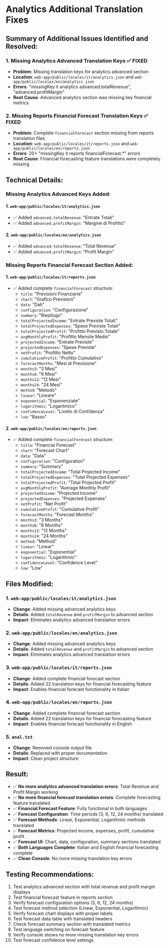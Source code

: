 # Analytics Additional Translation Fixes

## Summary of Additional Issues Identified and Resolved:

### 1. Missing Analytics Advanced Translation Keys ✅ FIXED
- **Problem**: Missing translation keys for analytics advanced section
- **Location**: `web-app/public/locales/it/analytics.json` and `web-app/public/locales/en/analytics.json`
- **Errors**: "missingKey it analytics advanced.totalRevenue", "advanced.profitMargin"
- **Root Cause**: Advanced analytics section was missing key financial metrics

### 2. Missing Reports Financial Forecast Translation Keys ✅ FIXED
- **Problem**: Complete `financialForecast` section missing from reports translation files
- **Location**: `web-app/public/locales/it/reports.json` and `web-app/public/locales/en/reports.json`
- **Errors**: 20+ "missingKey it reports financialForecast.*" errors
- **Root Cause**: Financial forecasting feature translations were completely missing

## Technical Details:

### Missing Analytics Advanced Keys Added:

#### 1. `web-app/public/locales/it/analytics.json`
- ✅ Added `advanced.totalRevenue`: "Entrate Totali"
- ✅ Added `advanced.profitMargin`: "Margine di Profitto"

#### 2. `web-app/public/locales/en/analytics.json`
- ✅ Added `advanced.totalRevenue`: "Total Revenue"
- ✅ Added `advanced.profitMargin`: "Profit Margin"

### Missing Reports Financial Forecast Section Added:

#### 1. `web-app/public/locales/it/reports.json`
- ✅ Added complete `financialForecast` structure:
  - `title`: "Previsioni Finanziarie"
  - `chart`: "Grafico Previsioni"
  - `data`: "Dati"
  - `configuration`: "Configurazione"
  - `summary`: "Riepilogo"
  - `totalProjectedIncome`: "Entrate Previste Totali"
  - `totalProjectedExpenses`: "Spese Previste Totali"
  - `totalProjectedProfit`: "Profitto Previsto Totale"
  - `avgMonthlyProfit`: "Profitto Mensile Medio"
  - `projectedIncome`: "Entrate Previste"
  - `projectedExpenses`: "Spese Previste"
  - `netProfit`: "Profitto Netto"
  - `cumulativeProfit`: "Profitto Cumulativo"
  - `forecastMonths`: "Mesi di Previsione"
  - `months3`: "3 Mesi"
  - `months6`: "6 Mesi"
  - `months12`: "12 Mesi"
  - `months24`: "24 Mesi"
  - `method`: "Metodo"
  - `linear`: "Lineare"
  - `exponential`: "Esponenziale"
  - `logarithmic`: "Logaritmico"
  - `confidenceLevel`: "Livello di Confidenza"
  - `low`: "Basso"

#### 2. `web-app/public/locales/en/reports.json`
- ✅ Added complete `financialForecast` structure:
  - `title`: "Financial Forecast"
  - `chart`: "Forecast Chart"
  - `data`: "Data"
  - `configuration`: "Configuration"
  - `summary`: "Summary"
  - `totalProjectedIncome`: "Total Projected Income"
  - `totalProjectedExpenses`: "Total Projected Expenses"
  - `totalProjectedProfit`: "Total Projected Profit"
  - `avgMonthlyProfit`: "Average Monthly Profit"
  - `projectedIncome`: "Projected Income"
  - `projectedExpenses`: "Projected Expenses"
  - `netProfit`: "Net Profit"
  - `cumulativeProfit`: "Cumulative Profit"
  - `forecastMonths`: "Forecast Months"
  - `months3`: "3 Months"
  - `months6`: "6 Months"
  - `months12`: "12 Months"
  - `months24`: "24 Months"
  - `method`: "Method"
  - `linear`: "Linear"
  - `exponential`: "Exponential"
  - `logarithmic`: "Logarithmic"
  - `confidenceLevel`: "Confidence Level"
  - `low`: "Low"

## Files Modified:

### 1. `web-app/public/locales/it/analytics.json`
- **Change**: Added missing advanced analytics keys
- **Details**: Added `totalRevenue` and `profitMargin` to advanced section
- **Impact**: Eliminates analytics advanced translation errors

### 2. `web-app/public/locales/en/analytics.json`
- **Change**: Added missing advanced analytics keys
- **Details**: Added `totalRevenue` and `profitMargin` to advanced section
- **Impact**: Eliminates analytics advanced translation errors

### 3. `web-app/public/locales/it/reports.json`
- **Change**: Added complete financial forecast section
- **Details**: Added 22 translation keys for financial forecasting feature
- **Impact**: Enables financial forecast functionality in Italian

### 4. `web-app/public/locales/en/reports.json`
- **Change**: Added complete financial forecast section
- **Details**: Added 22 translation keys for financial forecasting feature
- **Impact**: Enables financial forecast functionality in English

### 5. `anal.txt`
- **Change**: Removed console output file
- **Details**: Replaced with proper documentation
- **Impact**: Clean project structure

## Result:
- ✅ **No more analytics advanced translation errors**: Total Revenue and Profit Margin working
- ✅ **No more financial forecast translation errors**: Complete forecasting feature translated
- ✅ **Financial Forecast Feature**: Fully functional in both languages
- ✅ **Forecast Configuration**: Time periods (3, 6, 12, 24 months) translated
- ✅ **Forecast Methods**: Linear, Exponential, Logarithmic methods translated
- ✅ **Forecast Metrics**: Projected income, expenses, profit, cumulative profit
- ✅ **Forecast UI**: Chart, data, configuration, summary sections translated
- ✅ **Both Languages Complete**: Italian and English financial forecasting complete
- ✅ **Clean Console**: No more missing translation key errors

## Testing Recommendations:
1. Test analytics advanced section with total revenue and profit margin displays
2. Test financial forecast feature in reports section
3. Verify forecast configuration options (3, 6, 12, 24 months)
4. Test forecast method selection (Linear, Exponential, Logarithmic)
5. Verify forecast chart displays with proper labels
6. Test forecast data table with translated headers
7. Check forecast summary section with translated metrics
8. Test language switching on forecast feature
9. Verify console shows no more missing translation key errors
10. Test forecast confidence level settings
